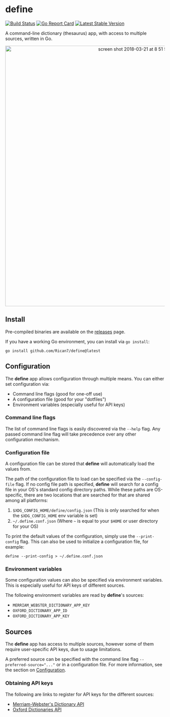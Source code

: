 # define

[![Build Status](https://github.com/Rican7/define/actions/workflows/main.yml/badge.svg?branch=master)](https://github.com/Rican7/define/actions/workflows/main.yml)
[![Go Report Card](https://goreportcard.com/badge/github.com/Rican7/define)](https://goreportcard.com/report/github.com/Rican7/define)
[![Latest Stable Version](https://img.shields.io/github/release/Rican7/define.svg?style=flat)](https://github.com/Rican7/define/releases)

A command-line dictionary (thesaurus) app, with access to multiple sources, written in Go.

<p align="center">
    <img width="822" alt="screen shot 2018-03-21 at 8 51 54 pm" src="https://user-images.githubusercontent.com/742384/37749239-b1b2804e-2d4c-11e8-9e20-f14d1431bbaf.png">
</p>


## Install

Pre-compiled binaries are available on the [releases](https://github.com/Rican7/define/releases) page.

If you have a working Go environment, you can install via `go install`:

```shell
go install github.com/Rican7/define@latest
```


## Configuration

The **define** app allows configuration through multiple means. You can either set configuration via:

- Command line flags (good for one-off use)
- A configuration file (good for your "dotfiles")
- Environment variables (especially useful for API keys)


### Command line flags

The list of command line flags is easily discovered via the `--help` flag. Any passed command line flag will take precedence over any other configuration mechanism.

### Configuration file

A configuration file can be stored that **define** will automatically load the values from.

The path of the configuration file to load can be specified via the `--config-file` flag. If no config file path is specified, **define** will search for a config file in your OS's standard config directory paths. While these paths are OS-specific, there are two locations that are searched for that are shared among all platforms:

1. `$XDG_CONFIG_HOME/define/config.json` (This is only searched for when the `$XDG_CONFIG_HOME` env variable is set)
2. `~/.define.conf.json` (Where `~` is equal to your `$HOME` or user directory for your OS)

To print the default values of the configuration, simply use the `--print-config` flag. This can also be used to initialize a configuration file, for example:

```shell
define --print-config > ~/.define.conf.json
```

### Environment variables

Some configuration values can also be specified via environment variables. This is especially useful for API keys of different sources.

The following environment variables are read by **define**'s sources:

- `MERRIAM_WEBSTER_DICTIONARY_APP_KEY`
- `OXFORD_DICTIONARY_APP_ID`
- `OXFORD_DICTIONARY_APP_KEY`


## Sources

The **define** app has access to multiple sources, however some of them require user-specific API keys, due to usage limitations.

A preferred source can be specified with the command line flag `--preferred-source="..."` or in a configuration file. For more information, see the section on [Configuration](#configuration).

### Obtaining API keys

The following are links to register for API keys for the different sources:

- [Merriam-Webster's Dictionary API](https://www.dictionaryapi.com/register/index.htm)
- [Oxford Dictionaries API](https://developer.oxforddictionaries.com/?tag=#plans)

